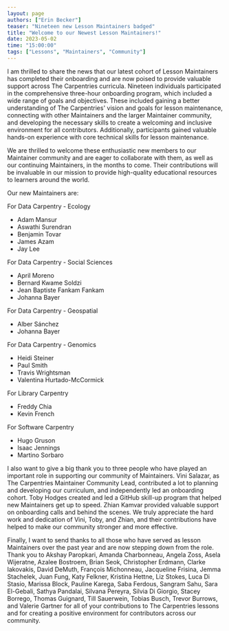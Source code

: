 ```yaml
---
layout: page
authors: ["Erin Becker"]
teaser: "Nineteen new Lesson Maintainers badged"
title: "Welcome to our Newest Lesson Maintainers!"
date: 2023-05-02
time: "15:00:00"
tags: ["Lessons", "Maintainers", "Community"]
---
```


I am thrilled to share the news that our latest cohort of Lesson Maintainers has completed their onboarding and are now poised to provide valuable support across The Carpentries curricula. Nineteen individuals participated in the comprehensive three-hour onboarding program, which included a wide range of goals and objectives. These included gaining a better understanding of The Carpentries' vision and goals for lesson maintenance, connecting with other Maintainers and the larger Maintainer community, and developing the necessary skills to create a welcoming and inclusive environment for all contributors. Additionally, participants gained valuable hands-on experience with core technical skills for lesson maintenance.

We are thrilled to welcome these enthusiastic new members to our Maintainer community and are eager to collaborate with them, as well as our continuing Maintainers, in the months to come. Their contributions will be invaluable in our mission to provide high-quality educational resources to learners around the world.

Our new Maintainers are:

For Data Carpentry - Ecology



* Adam Mansur
* Aswathi Surendran
* Benjamin Tovar
* James Azam
* Jay Lee

For Data Carpentry - Social Sciences



* April Moreno
* Bernard Kwame Soldzi
* Jean Baptiste Fankam Fankam
* Johanna Bayer

For Data Carpentry - Geospatial



* Alber Sánchez
* Johanna Bayer

For Data Carpentry - Genomics



* Heidi Steiner
* Paul Smith
* Travis Wrightsman
* Valentina Hurtado-McCormick

For Library Carpentry



* Freddy Chia
* Kevin French

For Software Carpentry



* Hugo Gruson
* Isaac Jennings
* Martino Sorbaro

I also want to give a big thank you to three people who have played an important role in supporting our community of Maintainers. Vini Salazar, as The Carpentries Maintainer Community Lead, contributed a lot to planning and developing our curriculum, and independently led an onboarding cohort. Toby Hodges created and led a GitHub skill-up program that helped new Maintainers get up to speed. Zhian Kamvar provided valuable support on onboarding calls and behind the scenes. We truly appreciate the hard work and dedication of Vini, Toby, and Zhian, and their contributions have helped to make our community stronger and more effective.

Finally, I want to send thanks to all those who have served as lesson Maintainers over the past year and are now stepping down from the role. Thank you to Akshay Paropkari, Amanda Charbonneau, Angela Zoss, Asela Wijeratne, Azalee Bostroem, Brian Seok, Christopher Erdmann, Clarke Iakovakis, David DeMuth, François Michonneau, Jacqueline Frisina, Jemma Stachelek, Juan Fung, Katy Felkner, Kristina Hettne, Liz Stokes, Luca Di Stasio, Marissa Block, Pauline Karega, Saba Ferdous, Sangram Sahu, Sara El-Gebali, Sathya Pandalai, Silvana Pereyra, Silvia Di Giorgio, Stacey Borrego, Thomas Guignard, Till Sauerwein, Tobias Busch, Trevor Burrows, and Valerie Gartner for all of your contributions to The Carpentries lessons and for creating a positive environment for contributors across our community. 
